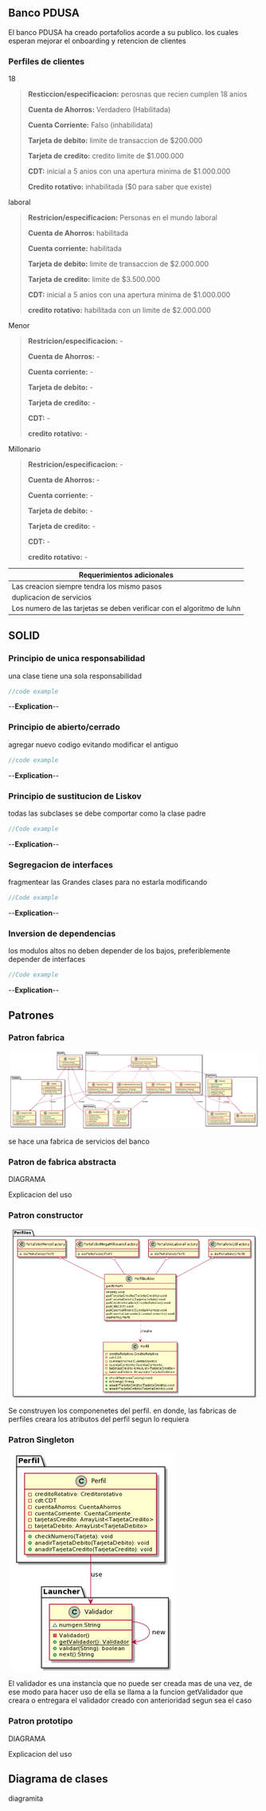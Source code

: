 ## Banco PDUSA

El banco PDUSA ha creado portafolios acorde a su publico. los cuales esperan mejorar el onboarding y retencion de clientes

### Perfiles de clientes

18

> **Resticcion/especificacion:** perosnas que recien cumplen 18 anios
>
> **Cuenta de Ahorros:** Verdadero (Habilitada)
>
> **Cuenta Corriente:** Falso (inhabilidata)
>
> **Tarjeta de debito:** limite de transaccion de $200.000
>
> **Tarjeta de credito:** credito limite de $1.000.000
>
> **CDT:** inicial a 5 anios con una apertura minima de $1.000.000
>
> **Credito rotativo:** inhabilitada ($0 para saber que existe)


laboral


> **Restricion/especificacion:** Personas en el mundo laboral
>
> **Cuenta de Ahorros:** habilitada
>
> **Cuenta corriente:** habilitada
>
> **Tarjeta de debito:** limite de transaccion de $2.000.000
>
> **Tarjeta de credito:** limite de $3.500.000
>
> **CDT:** inicial a 5 anios con una apertura minima de $1.000.000
>
> **credito rotativo:** habilitada con un limite de $2.000.000


Menor


> **Restricion/especificacion:** -
>
> **Cuenta de Ahorros:** -
>
> **Cuenta corriente:** -
>
> **Tarjeta de debito:** -
>
> **Tarjeta de credito:** -
>
> **CDT:** -
>
> **credito rotativo:** -


Millonario


> **Restricion/especificacion:** -
>
> **Cuenta de Ahorros:** -
>
> **Cuenta corriente:** -
>
> **Tarjeta de debito:** -
>
> **Tarjeta de credito:** -
>
> **CDT:** -
>
> **credito rotativo:** -


|**Requerimientos adicionales**|
|---|
|Las creacion siempre tendra los mismo pasos|
|duplicacion de servicios|
|Los numero de las tarjetas se deben verificar con el algoritmo de luhn|

## SOLID

### Principio de unica responsabilidad 

una clase tiene una sola responsabilidad

```java
//code example
```

--**Explication**--

### Principio de abierto/cerrado

agregar nuevo codigo evitando modificar el antiguo

```java
//code example
```

--**Explication**--

### Principio de sustitucion de Liskov

todas las subclases se debe comportar como la clase padre

```java
//Code example
```

--**Explication**--

### Segregacion de interfaces

fragmentear las Grandes clases para no estarla modificando

```java
//Code example
```

--**Explication**--

### Inversion de dependencias

los modulos altos no deben depender de los bajos, preferiblemente depender de interfaces

```java
//Code example
```

--**Explication**--

## Patrones

### Patron fabrica

![](./etc/Factory.umr.png)

se hace una fabrica de servicios del banco

### Patron de fabrica abstracta

DIAGRAMA

Explicacion del uso

### Patron constructor

![](./etc/Builder.umr.png)

Se construyen los componenetes del perfil. en donde, las fabricas de perfiles creara los atributos del perfil segun lo requiera

### Patron Singleton

![](./etc/Singleton.umr.png)

El validador es una instancia que no puede ser creada mas de una vez, de ese modo para hacer uso de ella se llama a la funcion getValidador que creara o entregara el validador creado con anterioridad segun sea el caso

### Patron prototipo

DIAGRAMA

Explicacion del uso

## Diagrama de clases

diagramita
